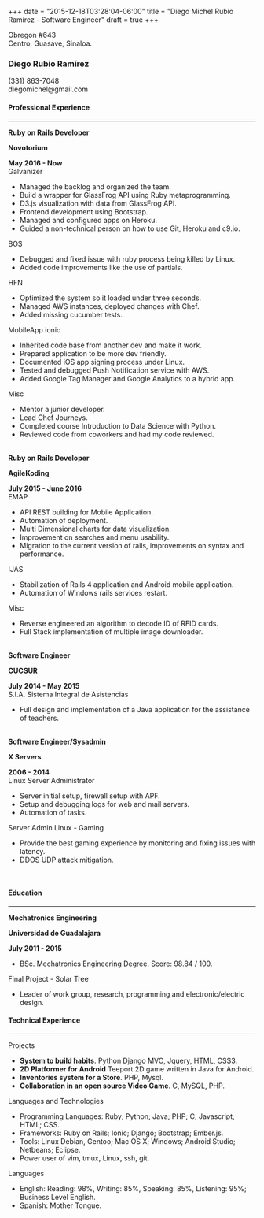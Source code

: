 +++
date = "2015-12-18T03:28:04-06:00"
title = "Diego Michel Rubio Ramirez - Software Engineer"
draft = true
+++
<div class="container">
  <div class="row">
    <div class="col-xs-4">
      <div class="row">
        Obregon #643
      </div>
      <div class="row">
        Centro, Guasave, Sinaloa.
      </div>
    </div>
    <div class="col-xs-5">
      <h3 class="text-center">Diego Rubio Ramírez</h3>
    </div>
    <div class="col-xs-3">
      <div class="row text-right">(331) 863-7048</div>
      <div class="row text-right">diegomichel@gmail.com</div>
    </div>
  </div>
  <div class=row>
    <h4>Professional Experience</h4>
    <hr />
  </div>
  <div class=row>
    <div class="col-xs-4"><strong>Ruby on Rails Developer</strong></div>
    <div class="col-xs-5"><p class="text-center"><strong>Novotorium</strong></p></div>
    <div class="col-xs-3">
      <div class="row text-right"><strong>May 2016 - Now</strong></div>
    </div>
  </div>
  <div class=row><div class=col-xs-12>Galvanizer</div></div>
  <div class=row>
    <div class=col-xs-12>
      <ul>
        <li>Managed the backlog and organized the team.</li>
        <li>Build a wrapper for GlassFrog API using Ruby metaprogramming.</li>
        <li>D3.js visualization with data from GlassFrog API.</li>
        <li>Frontend development using Bootstrap.</li>
        <li>Managed and configured apps on Heroku.</li>
        <li>Guided a non-technical person on how to use Git, Heroku and c9.io.</li>
      </ul>
    </div>
  </div>
  <div class=row><div class=col-xs-12>BOS</div></div>
  <div class=row>
    <div class=col-xs-12>
      <ul>
        <li>Debugged and fixed issue with ruby process being killed by Linux.</li>
        <li>Added code improvements like the use of partials.</li>
      </ul>
    </div>
  </div>
  <div class=row><div class=col-xs-12>HFN</div></div>
  <div class=row>
    <div class=col-xs-12>
      <ul>
        <li>Optimized the system so it loaded under three seconds.</li>
        <li>Managed AWS instances, deployed changes with Chef.</li>
        <li>Added missing cucumber tests.</li>
      </ul>
    </div>
  </div>
  <div class=row><div class=col-xs-12>MobileApp ionic</div></div>
  <div class=row>
    <div class=col-xs-12>
      <ul>
        <li>Inherited code base from another dev and make it work.</li>
        <li>Prepared application to be more dev friendly.</li>
        <li>Documented iOS app signing process under Linux.</li>
        <li>Tested and debugged Push Notification service with AWS.</li>
        <li>Added Google Tag Manager and Google Analytics to a hybrid app.</li>
      </ul>
    </div>
  </div>
  <div class=row><div class=col-xs-12>Misc</div></div>
  <div class=row>
    <div class=col-xs-12>
      <ul>
        <li>Mentor a junior developer.</li>
        <li>Lead Chef Journeys.</li>
        <li>Completed course Introduction to Data Science with Python.</li>
        <li>Reviewed code from coworkers and had my code reviewed.</li>
      </ul>
    </div>
  </div>
  <br />
  <div class=row>
    <div class="col-xs-4"><strong>Ruby on Rails Developer</strong></div>
    <div class="col-xs-5"><p class="text-center"><strong>AgileKoding</strong></p></div>
    <div class="col-xs-3">
      <div class="row text-right"><strong>July 2015 - June 2016</strong></div>
    </div>
  </div>
  <div class=row><div class=col-xs-12>EMAP</div></div>
  <div class=row>
    <div class=col-xs-12>
      <ul>
        <li>API REST building for Mobile Application.</li>
        <li>Automation of deployment.</li>
        <li>Multi Dimensional charts for data visualization.</li>
        <li>Improvement on searches and menu usability.</li>
        <li>Migration to the current version of rails, improvements on syntax and performance.</li>
      </ul>
    </div>
  </div>
  <div class=row><div class=col-xs-12>IJAS</div></div>
  <div class=row>
    <div class=col-xs-12>
      <ul>
        <li>Stabilization of Rails 4 application and Android mobile application.</li>
        <li>Automation of Windows rails services restart.</li>
      </ul>
    </div>
  </div>
  <div class=row><div class=col-xs-12>Misc</div></div>
  <div class=row>
    <div class=col-xs-12>
      <ul>
        <li>Reverse engineered an algorithm to decode ID of RFID cards.</li>
        <li>Full Stack implementation of multiple image downloader.</li>
      </ul>
    </div>
  </div>
  <br />
  <div class=row>
    <div class="col-xs-5"><strong>Software Engineer</strong></div>
    <div class="col-xs-3"><p class="text-center"><strong>CUCSUR</strong></p></div>
    <div class="col-xs-4">
      <div class="row text-right"><strong>July 2014 - May 2015</strong></div>
    </div>
  </div>
  <div class=row><div class=col-xs-12>S.I.A. Sistema Integral de Asistencias</div></div>
  <div class=row>
    <div class=col-xs-12>
      <ul>
        <li>Full design and implementation of a Java application for the assistance of teachers.</li>
      </ul>
    </div>
  </div>
  <br />
  <div class=row>
    <div class="col-xs-5"><strong>Software Engineer/Sysadmin</strong></div>
    <div class="col-xs-3"><p class="text-center"><strong>X Servers</strong></p></div>
    <div class="col-xs-4">
      <div class="row text-right"><strong> 2006 - 2014</strong></div>
    </div>
  </div>
  <div class=row><div class=col-xs-12>Linux Server Administrator</div></div>
  <div class=row>
    <div class=col-xs-12>
      <ul>
        <li>Server initial setup, firewall setup with APF.</li>
        <li>Setup and debugging logs for web and mail servers.</li>
        <li>Automation of tasks.</li>
      </ul>
    </div>
  </div>
  <div class=row><div class=col-xs-12>Server Admin Linux - Gaming</div></div>
  <div class=row>
    <div class=col-xs-12>
      <ul>
        <li>Provide the best gaming experience by monitoring and fixing issues with latency.</li>
        <li>DDOS UDP attack mitigation.</li>
      </ul>
    </div>
  </div>
  <br />
  <div class=row>
    <h4>Education</h4>
    <hr />
  </div>
  <div class=row>
    <div class="col-xs-4"><strong>Mechatronics Engineering</strong></div>
    <div class="col-xs-5"><p class="text-center"><strong>Universidad de Guadalajara</strong></p></div>
    <div class="col-xs-3">
      <div class="row text-right"><strong>July 2011 - 2015</strong></div>
    </div>
  </div>
  <div class=row>
    <div class=col-xs-12>
      <ul>
        <li>BSc. Mechatronics Engineering Degree. Score: 98.84 / 100.</li>
      </ul>
    </div>
  </div>
  <div class=row><div class=col-xs-12>Final Project - Solar Tree</div></div>
  <div class=row>
    <div class=col-xs-12>
      <ul>
        <li>Leader of work group, research, programming and electronic/electric design.</li>
      </ul>
    </div>
  </div>
  <div class=row>
    <h4>Technical Experience</h4>
    <hr />
  </div>
  <div class=row><div class=col-xs-12>Projects</div></div>
  <div class=row>
    <div class=col-xs-12>
      <ul>
        <li><strong>System to build habits</strong>. Python Django MVC, Jquery, HTML, CSS3.</li>
        <li><strong>2D Platformer for Android</strong> Teeport 2D game written in Java for Android.</li>
        <li><strong>Inventories system for a Store</strong>. PHP, Mysql.</li>
        <li><strong>Collaboration in an open source Video Game</strong>. C, MySQL, PHP.</li>
      </ul>
    </div>
  </div>
  <div class=row><div class=col-xs-12>Languages and Technologies</div></div>
  <div class=row>
    <div class=col-xs-12>
      <ul>
        <li>
          Programming Languages: Ruby; Python; Java; PHP; C; Javascript; HTML; CSS.
        </li>
        <li>
          Frameworks: Ruby on Rails; Ionic; Django; Bootstrap; Ember.js.
        </li>
        <li>
          Tools: Linux Debian, Gentoo; Mac OS X; Windows; Android Studio; Netbeans; Eclipse.
        </li>
        <li>
          Power user of vim, tmux, Linux, ssh, git.
        </li>
      </ul>
    </div>
  </div>
  <div class=row><div class=col-xs-12>Languages</div></div>
  <div class=row>
    <div class=col-xs-12>
      <ul>
        <li>
          English: Reading: 98%, Writing: 85%, Speaking: 85%, Listening: 95%; Business Level English.
        </li>
        <li>
          Spanish: Mother Tongue.
        </li>
      </ul>
    </div>
  </div>
</div>
<!--
  vim: filetype=html
-->
